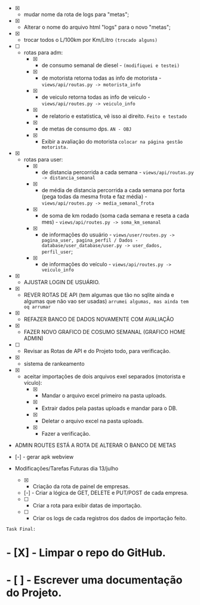 
- [X] - mudar nome da rota de logs para "metas";
- [X] - Alterar o nome do arquivo html "logs" para o novo "metas";

- [X] - trocar todos o L/100km por Km/Litro `(trocado alguns)`

- [ ] - rotas para adm:
	* [x] - de consumo semanal de diesel - `(modifiquei e testei)`
	* [X] - de motorista retorna todas as info de motorista - `views/api/routas.py -> motorista_info`
	* [X] - de veiculo retorna todas as info de veiculo - `views/api/routes.py -> veiculo_info`
	* [X] - de relatorio e estatistica, vê isso ai direito. `Feito e testado`
	* [X] - de metas de consumo dps. `AN - OBJ`
	* [X] - Exibir a avaliação do motorista `colocar na página gestão motorista.`

- [X] - rotas para user:
	* [X] - de distancia percorrida a cada semana - `views/api/routas.py -> distancia_semanal`  
	* [X] - de média de distancia percorrida a cada semana por forta (pega todas da mesma frota e faz média) - `views/api/routes.py -> media_semanal_frota`
	* [X] - de soma de km rodado (soma cada semana e reseta a cada mes) - `views/api/routes.py -> soma_km_semanal`
	* [X] - de informações do usuário - `views/user/routes.py -> pagina_user, pagina_perfil / Dados - database/user_database/user.py -> user_dados, perfil_user`;
	* [X] - de informações do veículo - `views/api/routes.py -> veiculo_info`

- [X] - AJUSTAR LOGIN DE USUÁRIO.

- [X] - REVER ROTAS DE API (tem algumas que tão no sqlite ainda e algumas que não vao ser usadas) `arrumei algumas, mas ainda tem oq arrumar`
- [X] - REFAZER BANCO DE DADOS NOVAMENTE COM AVALIAÇÃO
- [X] - FAZER NOVO GRAFICO DE COSUMO SEMANAL (GRAFICO HOME ADMIN)
- [ ] - Revisar as Rotas de API e do Projeto todo, para verificação.

- [X] - sistema de rankeamento

- [X] - aceitar importações de dois arquivos exel separados (motorista e vículo):
	* [X] - Mandar o arquivo excel primeiro na pasta uploads.
	* [X] - Extrair dados pela pastas uploads e mandar para o DB.
	* [X] - Deletar o arquivo excel na pasta uploads.
	* [X] - Fazer a verificação.

- ADMIN ROUTES ESTÁ A ROTA DE ALTERAR O BANCO DE METAS

- [-] - gerar apk webview

- Modificações/Tarefas Futuras dia 13/julho
	* [X] - Criação da rota de painel de empresas.
	* [-] - Criar a lógica de GET, DELETE e PUT/POST de cada empresa.
	* [ ] - Criar a rota para exibir datas de importação.
	* [ ] - Criar os logs de cada registros dos dados de importação feito.

`Task Final:`
# - [X] - Limpar o repo do GitHub.
# - [ ] - Escrever uma documentação do Projeto.